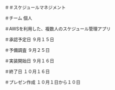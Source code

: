 ＃＃スケジュールマネジメント

＃チーム
個人

＃AWSを利用した、複数人のスケジュール管理アプリ

＃承認予定日
９月１５日

＃予備調査
９月２５日

＃実装開始日
９月１６日

＃終了日
１０月１６日

＃プレゼン作成
１０月１日から１０日
